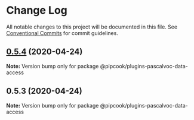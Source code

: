 # Change Log

All notable changes to this project will be documented in this file.
See [Conventional Commits](https://conventionalcommits.org) for commit guidelines.

## [0.5.4](https://github.com/alibaba/pipcook/compare/@pipcook/plugins-pascalvoc-data-access@0.5.3...@pipcook/plugins-pascalvoc-data-access@0.5.4) (2020-04-24)

**Note:** Version bump only for package @pipcook/plugins-pascalvoc-data-access





## 0.5.3 (2020-04-24)

**Note:** Version bump only for package @pipcook/plugins-pascalvoc-data-access
